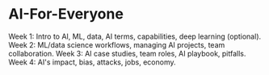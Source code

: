 # AI-For-Everyone
Week 1: Intro to AI, ML, data, AI terms, capabilities, deep learning (optional). Week 2: ML/data science workflows, managing AI projects, team collaboration. Week 3: AI case studies, team roles, AI playbook, pitfalls. Week 4: AI's impact, bias, attacks, jobs, economy.
